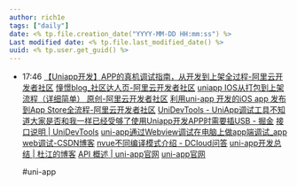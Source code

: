 ```yaml
---
author: rich1e
tags: ["daily"]
date: <% tp.file.creation_date("YYYY-MM-DD HH:mm:ss") %>
Last modified date: <% tp.file.last_modified_date() %>
uuid: <% tp.user.get_guid() %>
---
```


- 17:46 
  [【Uniapp开发】APP的真机调试指南，从开发到上架全过程-阿里云开发者社区](https://developer.aliyun.com/article/1466615)
  [憧憬blog_社区达人页-阿里云开发者社区](https://developer.aliyun.com/profile/ved6exegs7mv4?spm=a2c6h.12873639.article_author.d_article_author_profile.56dc5f17yAvNlW)
  [uniapp IOS从打包到上架流程（详细简单） 原创-阿里云开发者社区](https://developer.aliyun.com/article/1467370?spm=a2c6h.24874632.expert-profile.20.205719deOemyyL)
  [利用uni-app 开发的iOS app 发布到App Store全流程-阿里云开发者社区](https://developer.aliyun.com/article/1466618?spm=a2c6h.24874632.expert-profile.30.205719deOemyyL)
  [UniDevTools - UniApp调试工具不知道大家是否和我一样已经受够了使用Uniapp开发APP时需要插USB - 掘金](https://juejin.cn/post/7390678994998411315)
  [接口说明 | UniDevTools](https://dev.api0.cn/guide/api)
  [uni-app通过Webview调试在电脑上做app端调试_app web调试-CSDN博客](https://blog.csdn.net/weixin_45966674/article/details/130582519)
  [nvue不同编译模式介绍 - DCloud问答](https://ask.dcloud.net.cn/article/36074)
  [uni-app开发总结 | 杜江的博客](https://dj49846917.github.io/2020/11/26/uniApp/uniApp/)
  [API 概述 | uni-app官网](https://uniapp.dcloud.net.cn/api/)
  [uni-app官网](https://uniapp.dcloud.net.cn/tutorial/migration-to-vue3.html#main-js)
  
  #uni-app  